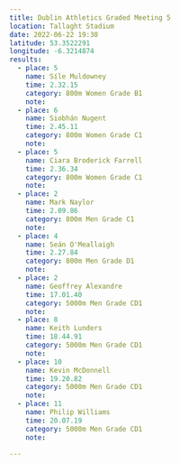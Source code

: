 ```yaml
---
title: Dublin Athletics Graded Meeting 5 
location: Tallaght Stadium 
date: 2022-06-22 19:30
latitude: 53.3522291
longitude: -6.3214874
results:
  - place: 5
    name: Síle Muldowney
    time: 2.32.15
    category: 800m Women Grade B1
    note: 
  - place: 6
    name: Siobhán Nugent
    time: 2.45.11
    category: 800m Women Grade C1
    note: 
  - place: 5
    name: Ciara Broderick Farrell
    time: 2.36.34
    category: 800m Women Grade C1
    note: 
  - place: 2
    name: Mark Naylor
    time: 2.09.86
    category: 800m Men Grade C1
    note: 
  - place: 4
    name: Seán O'Meallaigh
    time: 2.27.84
    category: 800m Men Grade D1
    note: 
  - place: 2
    name: Geoffrey Alexandre
    time: 17.01.40
    category: 5000m Men Grade CD1
    note: 
  - place: 8
    name: Keith Lunders
    time: 18.44.91
    category: 5000m Men Grade CD1
    note: 
  - place: 10
    name: Kevin McDonnell
    time: 19.20.82
    category: 5000m Men Grade CD1
    note: 
  - place: 11
    name: Philip Williams
    time: 20.07.19
    category: 5000m Men Grade CD1
    note: 

---
```


